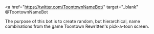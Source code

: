 <a href="https://twitter.com/ToontownNameBot/" target="_blank" @ToontownNameBot</a>

The purpose of this bot is to create random, but hierarchical, name combinations from the game Toontown Rewritten's pick-a-toon screen.
